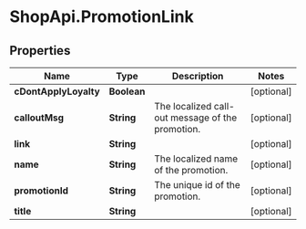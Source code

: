 # ShopApi.PromotionLink

## Properties

Name | Type | Description | Notes
------------ | ------------- | ------------- | -------------
**cDontApplyLoyalty** | **Boolean** |  | [optional] 
**calloutMsg** | **String** | The localized call-out message of the promotion. | [optional] 
**link** | **String** |  | [optional] 
**name** | **String** | The localized name of the promotion. | [optional] 
**promotionId** | **String** | The unique id of the promotion. | [optional] 
**title** | **String** |  | [optional] 


